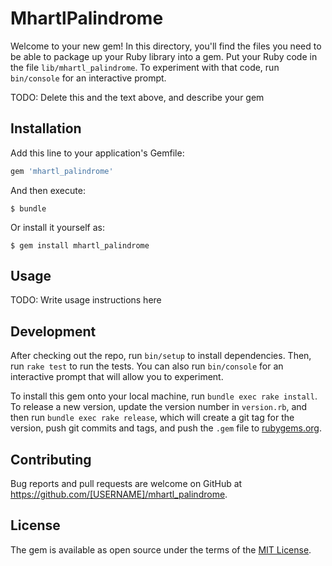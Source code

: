 # MhartlPalindrome

Welcome to your new gem! In this directory, you'll find the files you need to be able to package up your Ruby library into a gem. Put your Ruby code in the file `lib/mhartl_palindrome`. To experiment with that code, run `bin/console` for an interactive prompt.

TODO: Delete this and the text above, and describe your gem

## Installation

Add this line to your application's Gemfile:

```ruby
gem 'mhartl_palindrome'
```

And then execute:

    $ bundle

Or install it yourself as:

    $ gem install mhartl_palindrome

## Usage

TODO: Write usage instructions here

## Development

After checking out the repo, run `bin/setup` to install dependencies. Then, run `rake test` to run the tests. You can also run `bin/console` for an interactive prompt that will allow you to experiment.

To install this gem onto your local machine, run `bundle exec rake install`. To release a new version, update the version number in `version.rb`, and then run `bundle exec rake release`, which will create a git tag for the version, push git commits and tags, and push the `.gem` file to [rubygems.org](https://rubygems.org).

## Contributing

Bug reports and pull requests are welcome on GitHub at https://github.com/[USERNAME]/mhartl_palindrome.

## License

The gem is available as open source under the terms of the [MIT License](https://opensource.org/licenses/MIT).
